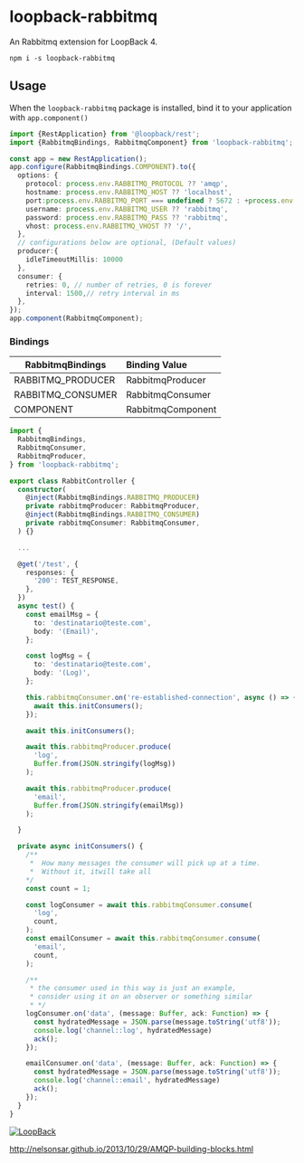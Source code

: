 # loopback-rabbitmq

An Rabbitmq extension for LoopBack 4.

```npm
npm i -s loopback-rabbitmq
```

## Usage

When the `loopback-rabbitmq` package is installed, bind it to your application with `app.component()`

```typescript
import {RestApplication} from '@loopback/rest';
import {RabbitmqBindings, RabbitmqComponent} from 'loopback-rabbitmq';

const app = new RestApplication();
app.configure(RabbitmqBindings.COMPONENT).to({
  options: {
    protocol: process.env.RABBITMQ_PROTOCOL ?? 'amqp',
    hostname: process.env.RABBITMQ_HOST ?? 'localhost',
    port:process.env.RABBITMQ_PORT === undefined ? 5672 : +process.env.RABBITMQ_PORT,
    username: process.env.RABBITMQ_USER ?? 'rabbitmq',
    password: process.env.RABBITMQ_PASS ?? 'rabbitmq',
    vhost: process.env.RABBITMQ_VHOST ?? '/',
  },
  // configurations below are optional, (Default values)
  producer:{
    idleTimeoutMillis: 10000
  },
  consumer: {
    retries: 0, // number of retries, 0 is forever
    interval: 1500,// retry interval in ms
  },
});
app.component(RabbitmqComponent);
```

### Bindings

| RabbitmqBindings  | Binding Value     |
| ----------------- | :---------------- |
| RABBITMQ_PRODUCER | RabbitmqProducer  |
| RABBITMQ_CONSUMER | RabbitmqConsumer  |
| COMPONENT         | RabbitmqComponent |

```typescript
import {
  RabbitmqBindings,
  RabbitmqConsumer,
  RabbitmqProducer,
} from 'loopback-rabbitmq';

export class RabbitController {
  constructor(
    @inject(RabbitmqBindings.RABBITMQ_PRODUCER)
    private rabbitmqProducer: RabbitmqProducer,
    @inject(RabbitmqBindings.RABBITMQ_CONSUMER)
    private rabbitmqConsumer: RabbitmqConsumer,
  ) {}

  ...

  @get('/test', {
    responses: {
      '200': TEST_RESPONSE,
    },
  })
  async test() {
    const emailMsg = {
      to: 'destinatario@teste.com',
      body: '(Email)',
    };

    const logMsg = {
      to: 'destinatario@teste.com',
      body: '(Log)',
    };

    this.rabbitmqConsumer.on('re-established-connection', async () => {
      await this.initConsumers();
    });

    await this.initConsumers();

    await this.rabbitmqProducer.produce(
      'log',
      Buffer.from(JSON.stringify(logMsg))
    );

    await this.rabbitmqProducer.produce(
      'email',
      Buffer.from(JSON.stringify(emailMsg))
    );

  }

  private async initConsumers() {
    /**
     *  How many messages the consumer will pick up at a time.
     *  Without it, itwill take all
    */
    const count = 1;

    const logConsumer = await this.rabbitmqConsumer.consume(
      'log',
      count,
    );
    const emailConsumer = await this.rabbitmqConsumer.consume(
      'email',
      count,
    );

    /**
     * the consumer used in this way is just an example,
     * consider using it on an observer or something similar
     * */
    logConsumer.on('data', (message: Buffer, ack: Function) => {
      const hydratedMessage = JSON.parse(message.toString('utf8'));
      console.log('channel::log', hydratedMessage)
      ack();
    });

    emailConsumer.on('data', (message: Buffer, ack: Function) => {
      const hydratedMessage = JSON.parse(message.toString('utf8'));
      console.log('channel::email', hydratedMessage)
      ack();
    });
  }
}
```

[![LoopBack](<https://github.com/strongloop/loopback-next/raw/master/docs/site/imgs/branding/Powered-by-LoopBack-Badge-(blue)-@2x.png>)](http://loopback.io/)

<http://nelsonsar.github.io/2013/10/29/AMQP-building-blocks.html>
